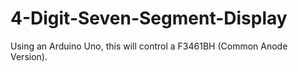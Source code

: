 # 4-Digit-Seven-Segment-Display
Using an Arduino Uno, this will control a F3461BH (Common Anode Version).

